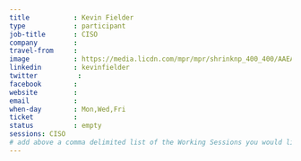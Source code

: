 ```yaml
---
title           : Kevin Fielder
type            : participant
job-title       : CISO
company         :
travel-from     :
image           : https://media.licdn.com/mpr/mpr/shrinknp_400_400/AAEAAQAAAAAAAAePAAAAJDhmYmQ3M2NjLTAxMWUtNDdiYy1iOTUzLTgxNmVjMGNhYWEzNg.jpg
linkedin        : kevinfielder
twitter          :
facebook        :
website         :
email           :
when-day        : Mon,Wed,Fri
ticket          :
status          : empty
sessions: CISO
# add above a comma delimited list of the Working Sessions you would like to attend (use the session's title)
---
```


<!-- put more details about participant here -->
